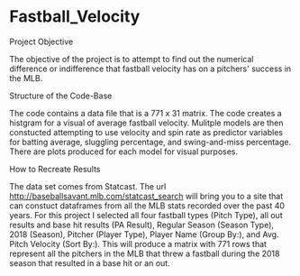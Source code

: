 # Fastball_Velocity

Project Objective

The objective of the project is to attempt to find out the numerical difference or indifference that fastball velocity has on a pitchers' success in the MLB. 

Structure of the Code-Base

The code contains a data file that is a 771 x 31 matrix. The code creates a histgram for a visual of average fastball velocity. Mulitple models are then constucted attempting to use velocity and spin rate as predictor variables for batting average, sluggling percentage, and swing-and-miss percentage. There are plots produced for each model for visual purposes.

How to Recreate Results

The data set comes from Statcast. The url http://baseballsavant.mlb.com/statcast_search will bring you to a site that can constuct dataframes from all the MLB stats recorded over the past 40 years. For this project I selected all four fastball types (Pitch Type), all out  results and base hit results (PA Result), Regular Season (Season Type), 2018 (Season), Pitcher (Player Type), Player Name (Group By:), and Avg. Pitch Velocity (Sort By:). This will produce a matrix with 771 rows that represent all the pitchers in the MLB that threw a fastball during the 2018 season that resulted in a base hit or an out.




